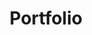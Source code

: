 ---
title: "Portfolio"
description: "Click on project titles to find out more"
draft: false


# custom style
custom_class: "" 
custom_attributes: "" 
custom_css: ""
---